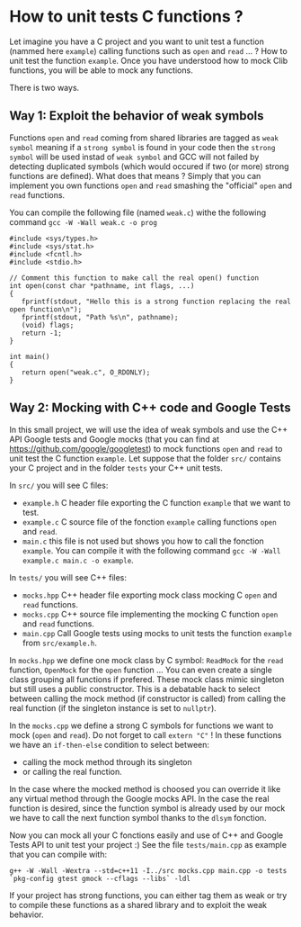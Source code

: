 # How to unit tests C functions ?

Let imagine you have a C project and you want to unit test a function (nammed here `example`) calling functions
such as `open` and `read` ... ? How to unit test the function `example`. Once you have understood how to mock Clib functions, you will be able to mock any functions.

There is two ways.

## Way 1: Exploit the behavior of weak symbols

Functions `open` and `read` coming from shared libraries are tagged as `weak symbol` meaning if a `strong symbol` is found in your code then the `strong symbol` will be used instad of `weak symbol` and GCC will not failed by detecting duplicated symbols (which would occured if two (or more) strong functions are defined). What does that means ? Simply that you can implement you own functions `open` and `read` smashing the "official" `open` and `read` functions.

You can compile the following file (named `weak.c`) withe the following command `gcc -W -Wall weak.c -o prog`
```
#include <sys/types.h>
#include <sys/stat.h>
#include <fcntl.h>
#include <stdio.h>

// Comment this function to make call the real open() function
int open(const char *pathname, int flags, ...)
{
   fprintf(stdout, "Hello this is a strong function replacing the real open function\n");
   fprintf(stdout, "Path %s\n", pathname);
   (void) flags;
   return -1;
}

int main()
{
   return open("weak.c", O_RDONLY);
}
```

## Way 2: Mocking with C++ code and Google Tests

In this small project, we will use the idea of weak symbols and use the C++ API Google tests and Google mocks
(that you can find at https://github.com/google/googletest) to mock functions `open` and `read` to unit test the C function `example`. Let suppose that the folder `src/` contains your C project and in the folder `tests` your C++ unit
tests.

In `src/` you will see C files:
- `example.h` C header file exporting the C function `example` that we want to test.
- `example.c` C source file of the fonction `example` calling functions `open` and `read`.
- `main.c` this file is not used but shows you how to call the fonction `example`. You can compile it with the following command `gcc -W -Wall example.c main.c -o example`.

In `tests/` you will see C++ files:
- `mocks.hpp` C++ header file exporting mock class mocking C `open` and `read` functions.
- `mocks.cpp` C++ source file implementing the mocking C function `open` and `read` functions.
- `main.cpp` Call Google tests using mocks to unit tests the function `example` from `src/example.h`.

In `mocks.hpp` we define one mock class by C symbol: `ReadMock` for the `read` function,
`OpenMock` for the `open` function ... You can even create a single class grouping all functions if prefered.
These mock class mimic singleton but still uses a public constructor. This is a debatable hack to select between
calling the mock method (if constructor is called) from calling the real function (if the singleton instance is set to `nullptr`).

In the `mocks.cpp` we define a strong C symbols for functions we want to mock (`open` and `read`). Do not forget to call `extern "C"` ! In these functions we have an `if-then-else` condition to select between:
- calling the mock method through its singleton
- or calling the real function.

In the case where the mocked method is choosed you can override it like any virtual method through the Google mocks API. In the case the real function is desired, since the function symbol is already used by our mock we have to call the next function symbol thanks to the `dlsym` fonction.

Now you can mock all your C fonctions easily and use of C++ and Google Tests API to unit test your project :)
See the file `tests/main.cpp` as example that you can compile with:
```
g++ -W -Wall -Wextra --std=c++11 -I../src mocks.cpp main.cpp -o tests `pkg-config gtest gmock --cflags --libs` -ldl
```

If your project has strong functions, you can either tag them as weak or try to compile these functions as a shared library and to exploit the weak behavior.
